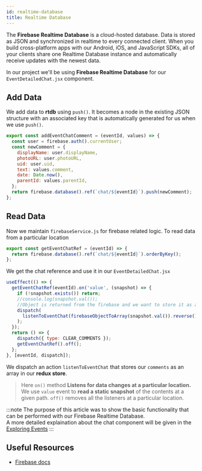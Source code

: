 ```yaml
---
id: realtime-database
title: Realtime Database
---
```


The **Firebase Realtime Database** is a cloud-hosted database. Data is stored as JSON and synchronized in realtime to every connected client. When you build cross-platform apps with our Android, iOS, and JavaScript SDKs, all of your clients share one Realtime Database instance and automatically receive updates with the newest data.

In our project we'll be using **Firebase Realtime Database** for our `EventDetailedChat.jsx` component.

## Add Data

We add data to **rtdb** using `push()`. It becomes a node in the existing JSON structure with an associated key that is automatically generated for us when we use `push()`.

```javascript
export const addEventChatComment = (eventId, values) => {
  const user = firebase.auth().currentUser;
  const newComment = {
    displayName: user.displayName,
    photoURL: user.photoURL,
    uid: user.uid,
    text: values.comment,
    date: Date.now(),
    parentId: values.parentId,
  };
  return firebase.database().ref(`chat/${eventId}`).push(newComment);
};
```

## Read Data

Now we maintain `firebaseService.js` for firebase related logic.
To read data from a particular location

```javascript
export const getEventChatRef = (eventId) => {
  return firebase.database().ref(`chat/${eventId}`).orderByKey();
};
```

We get the chat reference and use it in our `EventDetailedChat.jsx`

```javascript
useEffect(() => {
  getEventChatRef(eventId).on('value', (snapshot) => {
    if (!snapshot.exists()) return;
    //console.log(snapshot.val());
    //Object is returned from the firebase and we want to store it as an array in our redux store
    dispatch(
      listenToEventChat(firebaseObjectToArray(snapshot.val()).reverse())
    );
  });
  return () => {
    dispatch({ type: CLEAR_COMMENTS });
    getEventChatRef().off();
  };
}, [eventId, dispatch]);
```

We dispatch an action `listenToEventChat` that stores our `comments` as an array in our **redux store**.

> Here `on()` method **Listens for data changes at a particular location.**
> We use `value` event to **read a static snapshot** of the contents at a given path.
> `off()` removes all the listeners at a particular location.

:::note
The purpose of this article was to show the basic functionality that can be performed with our Firebase Realtime Database. <br/>
A more detailed explaination about the chat component will be given in the [Exploring Events](exploring-event/#event-chat)
:::

## Useful Resources

- [Firebase docs](https://firebase.google.com/docs/database/web/start)
